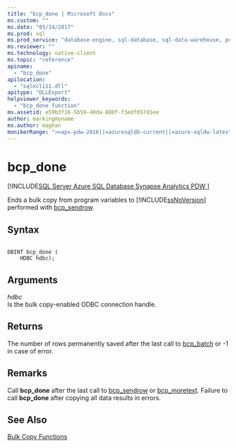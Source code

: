 ```yaml
---
title: "bcp_done | Microsoft Docs"
ms.custom: ""
ms.date: "03/14/2017"
ms.prod: sql
ms.prod_service: "database-engine, sql-database, sql-data-warehouse, pdw"
ms.reviewer: ""
ms.technology: native-client
ms.topic: "reference"
apiname: 
  - "bcp_done"
apilocation: 
  - "sqlncli11.dll"
apitype: "DLLExport"
helpviewer_keywords: 
  - "bcp_done function"
ms.assetid: e59b3f16-5b59-40da-880f-f3edf657d1ee
author: markingmyname
ms.author: maghan
monikerRange: ">=aps-pdw-2016||=azuresqldb-current||=azure-sqldw-latest||>=sql-server-2016||=sqlallproducts-allversions||>=sql-server-linux-2017||=azuresqldb-mi-current"
---
```

# bcp_done
[!INCLUDE[SQL Server Azure SQL Database Synapse Analytics PDW ](../../includes/applies-to-version/sql-asdb-asdbmi-asdw-pdw.md)]

  Ends a bulk copy from program variables to [!INCLUDE[ssNoVersion](../../includes/ssnoversion-md.md)] performed with [bcp_sendrow](../../relational-databases/native-client-odbc-extensions-bulk-copy-functions/bcp-sendrow.md).  
  
## Syntax  
  
```  
  
DBINT bcp_done (  
    HDBC hdbc);  
```  
  
## Arguments  
 *hdbc*  
 Is the bulk copy-enabled ODBC connection handle.  
  
## Returns  
 The number of rows permanently saved after the last call to [bcp_batch](../../relational-databases/native-client-odbc-extensions-bulk-copy-functions/bcp-batch.md) or -1 in case of error.  
  
## Remarks  
 Call **bcp_done** after the last call to [bcp_sendrow](../../relational-databases/native-client-odbc-extensions-bulk-copy-functions/bcp-sendrow.md) or [bcp_moretext](../../relational-databases/native-client-odbc-extensions-bulk-copy-functions/bcp-moretext.md). Failure to call **bcp_done** after copying all data results in errors.  
  
## See Also  
 [Bulk Copy Functions](../../relational-databases/native-client-odbc-extensions-bulk-copy-functions/sql-server-driver-extensions-bulk-copy-functions.md)  
  
  
